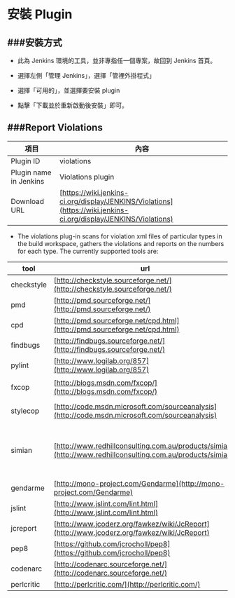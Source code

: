 # 安裝 Plugin

<script type="text/javascript" src="../js/general.js"></script>

###安裝方式
---

* 此為 Jenkins 環境的工具，並非專指任一個專案，故回到 Jenkins 首頁。

* 選擇左側「管理 Jenkins」，選擇「管裡外掛程式」

* 選擇「可用的」，並選擇要安裝 plugin

* 點擊「下載並於重新啟動後安裝」即可。

###Report Violations
---

| 項目 | 內容 |
| -- | -- |
| Plugin ID | violations |
| Plugin name in Jenkins | Violations plugin |
| Download URL | [https://wiki.jenkins-ci.org/display/JENKINS/Violations](https://wiki.jenkins-ci.org/display/JENKINS/Violations) |

* The violations plug-in scans for violation xml files of particular types in the build workspace, gathers the violations and reports on the numbers for each type. The currently supported tools are:

| tool | url | description | language |
| -- | -- | -- | -- |
| checkstyle | [http://checkstyle.sourceforge.net/](http://checkstyle.sourceforge.net/) | - | - |
| pmd | [http://pmd.sourceforge.net/](http://pmd.sourceforge.net/) |  - | - |
| cpd | [http://pmd.sourceforge.net/cpd.html](http://pmd.sourceforge.net/cpd.html) |  - | - |
| findbugs | [http://findbugs.sourceforge.net/](http://findbugs.sourceforge.net/) |  - | - |
| pylint | [http://www.logilab.org/857](http://www.logilab.org/857) |  - | - |
| fxcop | [http://blogs.msdn.com/fxcop/](http://blogs.msdn.com/fxcop/) | 靜態程式碼分析 | Csharp |
| stylecop | [http://code.msdn.microsoft.com/sourceanalysis](http://code.msdn.microsoft.com/sourceanalysis) | 程式碼設計符合規範 | Csharp |
| simian | [http://www.redhillconsulting.com.au/products/simian/](http://www.redhillconsulting.com.au/products/simian/) | - | multiple, Java, C#. C++, Ruby, COBOL, ... , etc. |
| gendarme | [http://mono-project.com/Gendarme](http://mono-project.com/Gendarme) | - | - |
| jslint  | [http://www.jslint.com/lint.html](http://www.jslint.com/lint.html) | - | - |
| jcreport  | [http://www.jcoderz.org/fawkez/wiki/JcReport](http://www.jcoderz.org/fawkez/wiki/JcReport) | - | - |
| pep8 | [https://github.com/jcrocholl/pep8](https://github.com/jcrocholl/pep8) | - | - |
| codenarc | [http://codenarc.sourceforge.net/](http://codenarc.sourceforge.net/) |  - | - |
| perlcritic | [http://perlcritic.com/](http://perlcritic.com/) | - | - |


